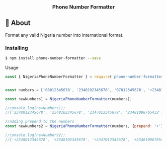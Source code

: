 <h3 align="center">Phone Number Formatter</h3>

## 🧐 About

Format any valid Nigeria number into international format.

### Installing

```sh
$ npm install phone-number-formatter --save
```

Usage 

```js
const { NigeriaPhoneNumberFormatter } = require('phone-number-formatter');


const numbers = ['08012345678', '2348102345678', '07012345678', '+23481098765432'];

const newNumbers1 = NigeriaPhoneNumberFormatter(numbers);

//console.log(newNumbers1);
//['2348012345678', '2348102345678', '2347012345678', '23481098765432']

//adding prepend to the numbers
const newNumbers2 = NigeriaPhoneNumberFormatter(numbers, {prepend: '+'});

//console.log(newNumbers2);
//['+2348012345678', '+2348102345678', '+2347012345678', '+23481098765432']
```